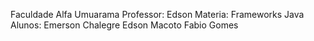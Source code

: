 Faculdade Alfa Umuarama
Professor: Edson
Materia: Frameworks Java
Alunos:
	Emerson Chalegre
	Edson Macoto
	Fabio Gomes
